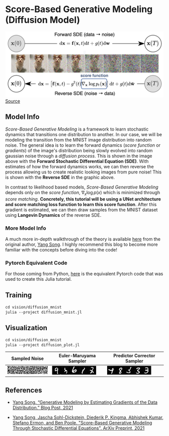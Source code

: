 # Score-Based Generative Modeling (Diffusion Model)
![sde](../diffusion_mnist/docs/sde.png)
[Source](https://yang-song.github.io/blog/2021/score/#score-based-generative-modeling-with-stochastic-differential-equations-sdes)

## Model Info
*Score-Based Generative Modeling* is a framework to learn stochastic dynamics that transitions one distribution to another. In our case, we will be modeling the transition from the MNIST image distribution into random noise. The general idea is to learn the forward dynamics (*score function* or *gradients*) of the image's distribution being slowly evolved into random gaussian noise through a *diffusion process*. This is shown in the image above with the **Forward Stochastic Differential Equation (SDE)**. With estimates of how the forward dynamics works, we can then reverse the process allowing us to create realistic looking images from pure noise! This is shown with the **Reverse SDE** in the graphic above.

In contrast to likelihood based models, *Score-Based Generative Modeling* depends only on the *score function*, $\nabla_x \log{p(x)}$ which is minimized through *score matching*. **Concretely, this tutorial will be using a UNet architecture and score matching loss function to learn this score function**. After this gradient is estimated, we can then draw samples from the MNIST dataset using **Langevin Dynamics** of the reverse SDE.

### More Model Info
A much more in-depth walkthrough of the theory is available [here](https://yang-song.github.io/blog/2021/score/) from the original author, [Yang Song](https://yang-song.github.io/). I highly recommend this blog to become more familiar with the concepts before diving into the code!

### Pytorch Equivalent Code
For those coming from Python, [here](https://colab.research.google.com/drive/120kYYBOVa1i0TD85RjlEkFjaWDxSFUx3?usp=sharing) is the equivalent Pytorch code that was used to create this Julia tutorial.

## Training
```shell
cd vision/diffusion_mnist
julia --project diffusion_mnist.jl
```

## Visualization
```shell
cd vision/diffusion_mnist
julia --project diffusion_plot.jl
```

| Sampled Noise | Euler-Maruyama Sampler | Predictor Corrector Sampler |
| ----------- | ----------- | ----------- |
| ![noise](../diffusion_mnist/docs/sampled_noise.jpeg)|![em](../diffusion_mnist/docs/em_images.jpeg)| ![pc](../diffusion_mnist/docs/pc_images.jpeg)|



## References

* [Yang Song. “Generative Modeling by Estimating Gradients of the Data Distribution.” Blog Post, 2021](https://yang-song.github.io/blog/2021/score/)

* [Yang Song, Jascha Sohl-Dickstein, Diederik P. Kingma, Abhishek Kumar, Stefano Ermon, and Ben Poole. "Score-Based Generative Modeling Through
Stochastic Differential Equations". ArXiv Preprint, 2021](https://arxiv.org/pdf/2011.13456.pdf)

